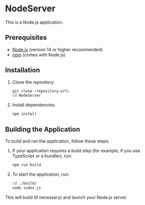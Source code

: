 # NodeServer

This is a Node.js application.

## Prerequisites

- [Node.js](https://nodejs.org/) (version 14 or higher recommended)
- [npm](https://www.npmjs.com/) (comes with Node.js)

## Installation

1. Clone the repository:

   ```bash
   git clone <repository-url>
   cd NodeServer
   ```

2. Install dependencies:

   ```bash
   npm install
   ```

## Building the Application

To build and run the application, follow these steps:

1. If your application requires a build step (for example, if you use TypeScript or a bundler), run:
   ```bash
   npm run build
   ```

2. To start the application, run:
   ```bash
   cd ./build/
   node index.js
   ```

This will build (if necessary) and launch your Node.js server.
